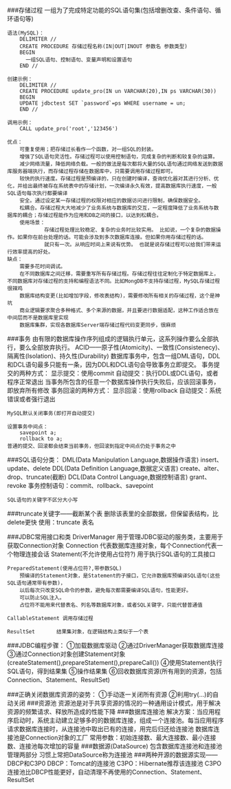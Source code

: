 ###存储过程
    一组为了完成特定功能的SQL语句集(包括增删改查、条件语句、循环语句等)
    
    语法(MySQL)：
        DELIMITER //
        CREATE PROCEDURE 存储过程名称(IN|OUT|INOUT 参数名 参数类型)
        BEGIN
          一组SQL语句、控制语句、变量声明和设置语句
        END //
        
    创建示例：
        DELIMITER //
        CREATE PROCEDURE update_pro(IN un VARCHAR(20),IN ps VARCHAR(30))
        BEGIN
        UPDATE jdbctest SET `password`=ps WHERE username = un;
        END //
        
    调用示例：
        CALL update_pro('root','123456')
    
    优点：
        可重复使用；把存储过长看作一个函数，对一组SQL的封装。
        增强了SQL语句灵活性。存储过程可以使用控制语句，完成复杂的判断和较复杂的运算。
        减少网络流量，降低网络负载。一般的做法是每次都将大量的SQL语句通过网络发送到数据库服务器端执行，而存储过程存储在数据库中，只需要调用存储过程即可。
        较快的执行速度。存储过程是预编译的，只在创建时编译，查询优化器对其进行分析、优化，并给出最终被存在系统表中的存储计划，一次编译永久有效，提高数据库执行速度，一般SQL语句每次执行都要编译
        安全。通过设定某一存储过程的权限对相应的数据访问进行限制，确保数据安全。
        松耦合。存储过程大大地减少了业务系统与数据库的交互，一定程度降低了业务系统与数据库的耦合；存储过程能作为应用和DB之间的接口，以达到松耦合。
        使用场景：
                存储过程处理比较稳定、复杂的业务时比较实用。 比如说，一个复杂的数据操作。如果你在前台处理的话。可能会涉及到多次数据库连接。但如果你用存储过程的话。
                就只有一次。从响应时间上来说有优势。 也就是说存储过程可以给我们带来运行效率提高的好处。 
    缺点：
        需要多花时间调试。
        在不同数据库之间迁移，需要重写所有存储过程。存储过程往往定制化于特定数据库上，不同数据库对存储过程的支持和编程语法不同。比如MongDB不支持存储过程，MySQL存储过程很辣鸡
        数据库结构变更(比如增加字段，修改表结构)，需要修改所有相关的存储过程，这个是神坑
        商业逻辑要求聚合多种格式、多个来源的数据，并且要进行数据适配，这种工作适合放在中间层而不是数据库里实现
        数据库集群，实现各数据库Server端存储过程代码变更同步，很麻烦

###事务
    由有限的数据库操作序列组成的逻辑执行单元，这系列操作要么全部执行，要么全部放弃执行。
    ACID——原子性(Atomicity)、一致性(Consistenecy)、隔离性(Isolation)、持久性(Durability)
    数据库事务中，包含一组DML语句，DDL和DCL语句最多只能有一条，因为DDL和DCL语句会导致事务立即提交。
    事务提交的两种方式：
        显示提交：使用commit
        自动提交：执行DDL或DCL语句，或者程序正常退出
    当事务所包含的任意一个数据库操作执行失败后，应该回滚事务，即放弃所有修改
    事务回滚的两种方式：
        显示回滚：使用rollback
        自动提交：系统错误或者强行退出
    
    MySQL默认关闭事务(即打开自动提交)
    
    设置事务中间点：
        savepoint a;
        rollback to a;
    普通的提交、回滚都会结束当前事务，但回滚到指定中间点仍处于事务之中
    


###SQL语句分类：
    DML(Data Manipulation Language,数据操作语言) insert、update、delete
    DDL(Data Definition Language,数据定义语言) create、alter、drop、truncate(截断)
    DCL(Data Control Language,数据控制语言) grant、revoke
    事务控制语句：commit、rollback、savepoint

    SQL语句的关键字不区分大小写

###truncate关键字——截断某个表
    删除该表里的全部数据，但保留表结构，比delete更快
    使用：truncate 表名

###JDBC常用接口和类
    DriverManager   用于管理JDBC驱动的服务类，主要用于获取Connection对象
    Connection      代表数据库连接对象，每个Connection代表一个物理连接会话
    Statement(不允许使用占位符?)       用于执行SQL语句的工具接口
    
    PreparedStatement(使用占位符?,带参数SQL)  
        预编译的Statement对象，是Statement的子接口，它允许数据库预编译SQL语句(这些SQL语句通常带有参数)，
        以后每次只改变SQL命令的参数，避免每次都需要编译SQL语句，性能更好。
        可以防止SQL注入。
        占位符不能用来代替表名、列名等数据库对象，或者SQL关键字，只能代替普通值
        
    CallableStatement 调用存储过程
    
    ResultSet       结果集对象，在逻辑结构上类似于一个表

###JDBC编程步骤：
    ①加载数据库驱动
    ②通过DriverManager获取数据库连接
    ③通过Connection对象创建Statement对象(createStatement(),prepareStatement(),prepareCall())
    ④使用Statement执行SQL语句，得到结果集
    ⑤操作结果集
    ⑥回收数据库资源(所有用到的资源，包括Connection、Statement、ResultSet)

###正确关闭数据库资源的姿势：
    ①手动逐一关闭所有资源
    ②利用try(...)的自动关闭
###资源池
    资源池是对于共享资源的情况的一种通用设计模式，用于解决资源的频繁请求、释放所造成的性能下降
###数据库连接池
    解决方案：当应用程序启动时，系统主动建立足够多的的数据库连接，组成一个连接池。每当应用程序请求数据库连接时，从连接池中取出已有的连接，用完后归还给连接池
    数据库连接池是Connection对象的工厂
    常用参数：初始连接数、最大连接数、最小连接数、连接池每次增加的容量
###数据源(DataSource)
    包含数据库连接池和连接池管理两部分
    习惯上常把DataSource称为连接池
###两种开源的数据源实现——DBCP和C3P0
    DBCP：Tomcat的连接池
    C3PO：Hibernate推荐该连接池
    C3PO连接池比DBCP性能更好，自动清理不再使用的Connection、Statement、ResultSet